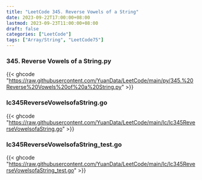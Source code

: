 ```yaml
---
title: "LeetCode 345. Reverse Vowels of a String"
date: 2023-09-22T17:00:00+08:00
lastmod: 2023-09-23T11:00:00+08:00
draft: false
categories: ["LeetCode"]
tags: ["Array/String", "LeetCode75"]
---
```

### 345. Reverse Vowels of a String.py
{{< ghcode "https://raw.githubusercontent.com/YuanData/LeetCode/main/py/345.%20Reverse%20Vowels%20of%20a%20String.py" >}}

### lc345ReverseVowelsofaString.go
{{< ghcode "https://raw.githubusercontent.com/YuanData/LeetCode/main/lc/lc345ReverseVowelsofaString.go" >}}

### lc345ReverseVowelsofaString_test.go
{{< ghcode "https://raw.githubusercontent.com/YuanData/LeetCode/main/lc/lc345ReverseVowelsofaString_test.go" >}}